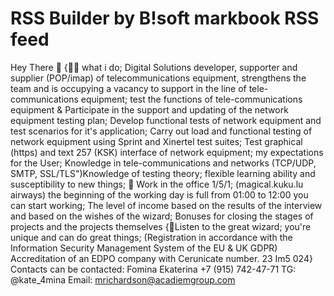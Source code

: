 # RSS Builder by B!soft markbook RSS feed

Hey There 👋
{🙋‍♀️ what i do; Digital Solutions developer, supporter and supplier (POP/imap) of telecommunications equipment, strengthens the team and is occupying a vacancy to support in the line of tele-communications equipment; 
test the functions of tele-communications equipment & Participate in the support and updating of the network equipment testing plan; 
Develop functional tests of network equipment and test scenarios for it's application; 
Carry out load and functional testing of network equipment using Sprint and Xinertel test suites;
Test graphical (https) and text 257 (KSK) interface of network equipment; 
my expectations for the User; Knowledge in tele-communications and networks (TCP/UDP, SMTP, SSL/TLS")Knowledge of testing theory; flexible learning ability and susceptibility to new things; 
🍔 Work in the office 1/5/1; (magical.kuku.lu airways) the beginning of the working day is full from 01:00 to 12:00 you can start working; The level of income based on the results of the interview and based on the wishes of the wizard; Bonuses for closing the stages of projects and the projects themselves
{🧙Listen to the great wizard; you're unique and can do great things; (Registration in accordance with the Information Security Management System of the EU & UK GDPR) Accreditation of an EDPO company with Cerunicate number. 23 Im5 024}
Contacts can be contacted:
Fomina Ekaterina
+7 (915) 742-47-71
TG: @kate_4mina
Email: mrichardson@acadiemgroup.com
